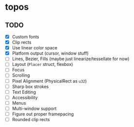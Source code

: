 # topos

## TODO

 - [x] Custom fonts
 - [x] Clip rects
 - [x] Use linear color space
 - [x] Platform output (cursor, window stuff)
 - [ ] Lines, Bezier, Fills (maybe just linearize/tessellate for now)
 - [ ] Layout (`Placer` struct, flexbox)
 - [ ] Focus
 - [ ] Scrolling
 - [ ] Pixel Alignment (PhysicalRect as `u32`)
 - [ ] Sharp box strokes
 - [ ] Text Editing
 - [ ] Accessibility
 - [ ] Menus
 - [ ] Multi-window support
 - [ ] Figure out proper framepacing
 - [ ] Rounded clip rects